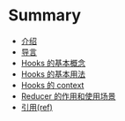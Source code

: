 <!--
 * @Author: Elton Zheng
 * @Date: 2020-08-01 09:30:36
 * @LastEditTime: 2020-08-04 17:22:23
 * @LastEditors: Please set LastEditors
 * @Description: In User Settings Edit
 * @FilePath: /react-hooks/SUMMARY.md
-->

# Summary

- [介绍](README.md)
- [导言](content/ch01.md)
- [Hooks 的基本概念](content/ch02.md)
- [Hooks 的基本用法](content/ch03.md)
- [Hooks 的 context](content/ch04.md)
- [Reducer 的作用和使用场景](content/ch05.md)
- [引用(ref)](content/ch06.md)
